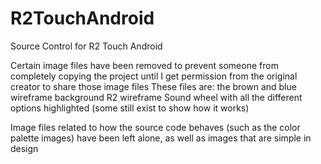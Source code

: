 # R2TouchAndroid
Source Control for R2 Touch Android

Certain image files have been removed to prevent someone from completely copying the project
until I get permission from the original creator to share those image files
These files are:
the brown and blue wireframe background
R2 wireframe
Sound wheel with all the different options highlighted (some still exist to show how it works)

Image files related to how the source code behaves (such as the color palette images) have
been left alone, as well as images that are simple in design